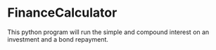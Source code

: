# FinanceCalculator
This python program will run the simple and compound interest on an investment and a bond repayment.
